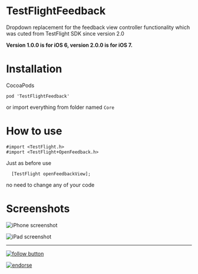 TestFlightFeedback
==================

Dropdown replacement for the feedback view controller functionality which was cuted from TestFlight SDK since version 2.0

**Version 1.0.0 is for iOS 6, version 2.0.0 is for iOS 7.**

Installation
==================

CocoaPods
```
pod 'TestFlightFeedback'
```
or import everything from folder named ``` Core ```

How to use
==================

```
#import <TestFlight.h>
#import <TestFlight+OpenFeedback.h>
```

Just as before use

```
  [TestFlight openFeedbackView];
```

no need to change any of your code

Screenshots
==================

![iPhone screenshot](http://imageshack.us/a/img855/4903/v38w.png) 

![iPad screenshot](http://imageshack.us/a/img18/5349/lpi6.png)


---------------

[![follow button](http://dzamataev.github.io/images/twitter_follow.png)](https://twitter.com/DZamataev)

[![endorse](https://api.coderwall.com/dzamataev/endorsecount.png)](https://coderwall.com/dzamataev)
